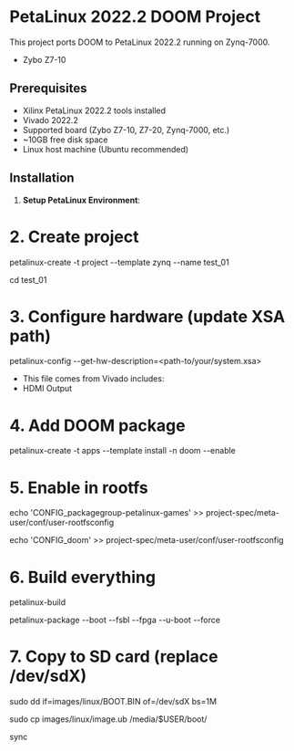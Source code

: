 # PetaLinux 2022.2 DOOM Project

This project ports DOOM to PetaLinux 2022.2 running on Zynq-7000.
- Zybo Z7-10

## Prerequisites

- Xilinx PetaLinux 2022.2 tools installed
- Vivado 2022.2
- Supported board (Zybo Z7-10, Z7-20, Zynq-7000, etc.)
- ~10GB free disk space
- Linux host machine (Ubuntu recommended)

## Installation

1. **Setup PetaLinux Environment**:

# 2. Create project 
petalinux-create -t project --template zynq --name test_01

cd test_01

# 3. Configure hardware (update XSA path)
petalinux-config --get-hw-description=<path-to/your/system.xsa>
- This file comes from Vivado includes:
- HDMI Output
  
# 4. Add DOOM package
petalinux-create -t apps --template install -n doom --enable

# 5. Enable in rootfs
echo 'CONFIG_packagegroup-petalinux-games' >> project-spec/meta-user/conf/user-rootfsconfig

echo 'CONFIG_doom' >> project-spec/meta-user/conf/user-rootfsconfig

# 6. Build everything
petalinux-build

petalinux-package --boot --fsbl --fpga --u-boot --force

# 7. Copy to SD card (replace /dev/sdX)
sudo dd if=images/linux/BOOT.BIN of=/dev/sdX bs=1M

sudo cp images/linux/image.ub /media/$USER/boot/

sync
